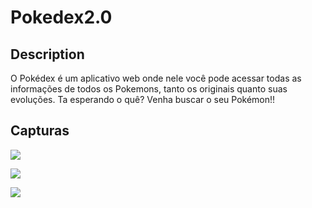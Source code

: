 # Pokedex2.0

## Description
O Pokédex é um aplicativo web onde nele você pode acessar todas as informações de todos os Pokemons, tanto os originais quanto suas evoluções.
Ta esperando o quê? Venha buscar o seu Pokémon!! 

## Capturas

<p aling="center">
    <img src="assets/To_Readme/PokedexImage1.jpeg">
</p>

<p aling="center">
    <img src="assets/To_Readme/PokedexImage2.jpeg">
</p>

<p aling="center">
    <img src="assets/To_Readme/PokedexImage3.jpeg">
</p>
